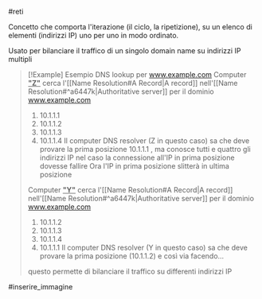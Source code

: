 #reti

Concetto che comporta l'iterazione (il ciclo, la ripetizione), su un elenco di elementi (indirizzi IP) uno per uno in modo ordinato.

Usato per bilanciare il traffico di un singolo domain name su indirizzi IP multipli

>[!Example] Esempio
>DNS lookup per www.example.com
>Computer <u>**"Z"**</u> cerca l'[[Name Resolution#A Record|A record]] nell'[[Name Resolution#^a6447k|Authoritative server]] per il dominio www.example.com 
>	1.  10.1.1.1
>	2. 10.1.1.2
>	3. 10.1.1.3
>	4. 10.1.1.4
>Il computer DNS resolver (Z in questo caso) sa che deve provare la prima posizione 10.1.1.1 , ma conosce tutti e quattro gli indirizzi IP nel caso la connessione all'IP in prima posizione dovesse fallire
>Ora l'IP in prima posizione slitterà in ultima posizione
>
>Computer <u>**"Y"**</u> cerca l'[[Name Resolution#A Record|A record]] nell'[[Name Resolution#^a6447k|Authoritative server]] per il dominio www.example.com 
>	1.  10.1.1.2
>	2. 10.1.1.3
>	3. 10.1.1.4
>	4. 10.1.1.1
>Il computer DNS resolver (Y in questo caso) sa che deve provare la prima posizione (10.1.1.2)
>e così via facendo...
>
>questo permette di bilanciare il traffico su differenti indirizzi IP

#inserire_immagine 




